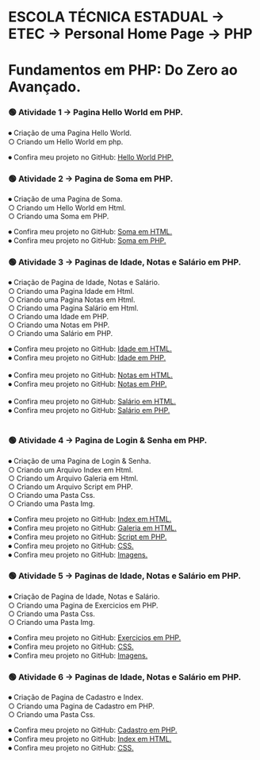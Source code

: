 # ESCOLA TÉCNICA ESTADUAL → ETEC → Personal Home Page → PHP
# Fundamentos em PHP: Do Zero ao Avançado.

### 🟢 Atividade 1 → Pagina Hello World em PHP.

⏺︎ Criação de uma Pagina Hello World.<br>
  ○ Criando um Hello World em php.<br>

⏺︎ Confira meu projeto no GitHub: [Hello World PHP.](https://github.com/VictorVolpi/PHP/tree/main/Atividade%20-%201)<br>

### 🟢 Atividade 2 → Pagina de Soma em PHP.

⏺︎ Criação de uma Pagina de Soma.<br>
  ○ Criando um Hello World em Html.<br>
  ○ Criando uma Soma em PHP.<br>
  
⏺︎ Confira meu projeto no GitHub: [Soma em HTML.](https://github.com/VictorVolpi/PHP/blob/main/Atividade%20-%202/soma.html)<br>
⏺︎ Confira meu projeto no GitHub: [Soma em PHP.](https://github.com/VictorVolpi/PHP/blob/main/Atividade%20-%202/soma.php)<br>

### 🟢 Atividade 3 → Paginas de Idade, Notas e Salário em PHP.

⏺︎ Criação de Pagina de Idade, Notas e Salário.<br>
  ○ Criando uma Pagina Idade em Html.<br>
  ○ Criando uma Pagina Notas em Html.<br>
  ○ Criando uma Pagina Salário em Html.<br>
  ○ Criando uma Idade em PHP.<br>
  ○ Criando uma Notas em PHP.<br>
  ○ Criando uma Salário em PHP.<br>
  
⏺︎ Confira meu projeto no GitHub: [Idade em HTML.](https://github.com/VictorVolpi/PHP/blob/main/Atividade%20-%203/Idade/idade.html)<br>
⏺︎ Confira meu projeto no GitHub: [Idade em PHP.](https://github.com/VictorVolpi/PHP/blob/main/Atividade%20-%203/Idade/idade.php)<br><br>
⏺︎ Confira meu projeto no GitHub: [Notas em HTML.](https://github.com/VictorVolpi/PHP/blob/main/Atividade%20-%203/Notas/notas.html)<br>
⏺︎ Confira meu projeto no GitHub: [Notas em PHP.](https://github.com/VictorVolpi/PHP/blob/main/Atividade%20-%203/Notas/notas.php)<br><br>
⏺︎ Confira meu projeto no GitHub: [Salário em HTML.](https://github.com/VictorVolpi/PHP/blob/main/Atividade%20-%203/Sal%C3%A1rio/salario.html)<br>
⏺︎ Confira meu projeto no GitHub: [Salário em PHP.](https://github.com/VictorVolpi/PHP/blob/main/Atividade%20-%203/Sal%C3%A1rio/salario.php)<br><br>

### 🟢 Atividade 4 → Pagina de Login & Senha em PHP.

⏺︎ Criação de uma Pagina de Login & Senha.<br>
  ○ Criando um Arquivo Index em Html.<br>
  ○ Criando um Arquivo Galeria em Html.<br>
  ○ Criando um Arquivo Script em PHP.<br>
  ○ Criando uma Pasta Css.<br>
  ○ Criando uma Pasta Img.<br>
  
⏺︎ Confira meu projeto no GitHub: [Index em HTML.](https://github.com/VictorVolpi/PHP/blob/main/Atividade%20-%204/loginesenha1/index1.html)<br>
⏺︎ Confira meu projeto no GitHub: [Galeria em HTML.](https://github.com/VictorVolpi/PHP/blob/main/Atividade%20-%204/loginesenha1/galeria.html)<br>
⏺︎ Confira meu projeto no GitHub: [Script em PHP.](https://github.com/VictorVolpi/PHP/blob/main/Atividade%20-%204/loginesenha1/script.php)<br>
⏺︎ Confira meu projeto no GitHub: [CSS.](https://github.com/VictorVolpi/PHP/blob/main/Atividade%20-%204/loginesenha1/css/estilo.css)<br>
⏺︎ Confira meu projeto no GitHub: [Imagens.](https://github.com/VictorVolpi/PHP/tree/main/Atividade%20-%204/loginesenha1/img
)<br>


### 🟢 Atividade 5 → Paginas de Idade, Notas e Salário em PHP.

⏺︎ Criação de Pagina de Idade, Notas e Salário.<br>
  ○ Criando uma Pagina de Exercicios em PHP.<br>
  ○ Criando uma Pasta Css.<br>
  ○ Criando uma Pasta Img.<br>
  
⏺︎ Confira meu projeto no GitHub: [Exercicios em PHP.](https://github.com/VictorVolpi/PHP/blob/main/Atividade%20-%205/exercicios.php)<br>
⏺︎ Confira meu projeto no GitHub: [CSS.](https://github.com/VictorVolpi/PHP/blob/main/Atividade%20-%205/css/estilo.css)<br>
⏺︎ Confira meu projeto no GitHub: [Imagens.](https://github.com/VictorVolpi/PHP/tree/main/Atividade%20-%205/images)<br>

### 🟢 Atividade 6 → Paginas de Idade, Notas e Salário em PHP.

⏺︎ Criação de Pagina de Cadastro e Index.<br>
  ○ Criando uma Pagina de Cadastro em PHP.<br>
  ○ Criando uma Pasta Css.<br>
  
⏺︎ Confira meu projeto no GitHub: [Cadastro em PHP.](https://github.com/VictorVolpi/PHP/blob/main/Atividade%20-%206/cadastro.php)<br>
⏺︎ Confira meu projeto no GitHub: [Index em HTML.](https://github.com/VictorVolpi/PHP/blob/main/Atividade%20-%206/index.html)<br>
⏺︎ Confira meu projeto no GitHub: [CSS.](https://github.com/VictorVolpi/PHP/blob/main/Atividade%20-%206/css/estilo.css)<br>
